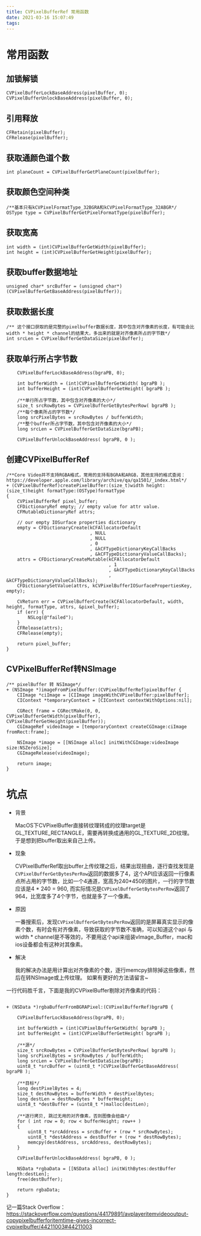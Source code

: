 ```yaml
---
title: CVPixelBufferRef 常用函数
date: 2021-03-16 15:07:49
tags:
---
```

# 常用函数

## 加锁解锁

```
CVPixelBufferLockBaseAddress(pixelBuffer, 0);
CVPixelBufferUnlockBaseAddress(pixelBuffer, 0);
```

## 引用释放

```
CFRetain(pixelBuffer);
CFRelease(pixelBuffer);
```

## 获取通颜色道个数

```
int planeCount = CVPixelBufferGetPlaneCount(pixelBuffer);
```

## 获取颜色空间种类

```
/**基本只有kCVPixelFormatType_32BGRA和kCVPixelFormatType_32ABGR*/
OSType type = CVPixelBufferGetPixelFormatType(pixelBuffer);
```

## 获取宽高

```
int width = (int)CVPixelBufferGetWidth(pixelBuffer);
int height = (int)CVPixelBufferGetHeight(pixelBuffer);
```

## 获取buffer数据地址

```
unsigned char* srcBuffer = (unsigned char*)(CVPixelBufferGetBaseAddress(pixelBuffer));
```

## 获取数据长度

```
/** 这个接口获取的是完整的pixelbuffer数据长度，其中包含对齐像素的长度，有可能会比width * height * channel的结果大，多出来的就是对齐像素所占的字节数*/
int srcLen = CVPixelBufferGetDataSize(pixelBuffer);
```

## 获取单行所占字节数

```
    CVPixelBufferLockBaseAddress(bgraPB, 0);

    int bufferWidth = (int)CVPixelBufferGetWidth( bgraPB );
    int bufferHeight = (int)CVPixelBufferGetHeight( bgraPB );
    
    /**单行所占字节数，其中包含对齐像素的大小*/
    size_t srcRowBytes = CVPixelBufferGetBytesPerRow( bgraPB );
    /**每个像素所占的字节数*/
    long srcPixelBytes = srcRowBytes / bufferWidth;
    /**整个buffer所占字节数，其中包含对齐像素的大小*/
    long srcLen = CVPixelBufferGetDataSize(bgraPB);
    
    CVPixelBufferUnlockBaseAddress( bgraPB, 0 );
```

## 创建CVPixelBufferRef

```
/**Core Video并不支持RGBA格式，常用的支持有BGRA和ARGB，其他支持的格式查阅：https://developer.apple.com/library/archive/qa/qa1501/_index.html*/
+ (CVPixelBufferRef)createPixelBuffer:(size_t)width height:(size_t)height formatType:(OSType)formatType
{
    CVPixelBufferRef pixel_buffer;
    CFDictionaryRef empty; // empty value for attr value.
    CFMutableDictionaryRef attrs;
    
    // our empty IOSurface properties dictionary
    empty = CFDictionaryCreate(kCFAllocatorDefault
                               , NULL
                               , NULL
                               , 0
                               , &kCFTypeDictionaryKeyCallBacks
                               , &kCFTypeDictionaryValueCallBacks);
    attrs = CFDictionaryCreateMutable(kCFAllocatorDefault
                                      , 1
                                      , &kCFTypeDictionaryKeyCallBacks
                                      , &kCFTypeDictionaryValueCallBacks);
    CFDictionarySetValue(attrs, kCVPixelBufferIOSurfacePropertiesKey, empty);

    CVReturn err = CVPixelBufferCreate(kCFAllocatorDefault, width, height, formatType, attrs, &pixel_buffer);
    if (err) {
        NSLog(@"failed");
    }
    CFRelease(attrs);
    CFRelease(empty);
    
    return pixel_buffer;
}
```

## CVPixelBufferRef转NSImage

```
/** pixelBuffer 转 NSImage*/
+ (NSImage *)imageFromPixelBuffer:(CVPixelBufferRef)pixelBuffer {
    CIImage *ciImage = [CIImage imageWithCVPixelBuffer:pixelBuffer];
    CIContext *temporaryContext = [CIContext contextWithOptions:nil];
    
    CGRect frame = CGRectMake(0, 0, CVPixelBufferGetWidth(pixelBuffer), CVPixelBufferGetHeight(pixelBuffer));
    CGImageRef videoImage = [temporaryContext createCGImage:ciImage fromRect:frame];

    NSImage *image = [[NSImage alloc] initWithCGImage:videoImage size:NSZeroSize];
    CGImageRelease(videoImage);

    return image;
}
```

# 坑点


* 背景

    MacOS下CVPixelBuffer直接转纹理转成的纹理target是GL_TEXTURE_RECTANGLE，需要再转换成通用的GL_TEXTURE_2D纹理。于是想到把buffer取出来自己上传。

* 现象

    CVPixelBufferRef取出buffer上传纹理之后，结果出现扭曲，逐行查找发现是`CVPixelBufferGetBytesPerRow`返回的数据多了4，这个API应该返回一行像素点所占用的字节数，比如一个4通道，宽高为240*450的图片，一行的字节数应该是4 * 240 = 960, 而实际情况是`CVPixelBufferGetBytesPerRow`返回了964，比宽度多了4个字节，也就是多了一个像素。

* 原因
    
    一番搜索后，发现`CVPixelBufferGetBytesPerRow`返回的是屏幕真实显示的像素个数，有时会有对齐像素，导致获取的字节数不准确，可以知道这个api 与 width * channel是不等效的，不要用这个api来组装vImage_Buffer，mac和ios设备都会有这种对其像素。

* 解决

    我的解决办法是用计算出对齐像素的个数，逐行memcpy排除掉这些像素，然后在转NSImage或上传纹理。 如果有更好的方法请留言~

一行代码胜千言，下面是我的CVPixelBuffer剔除对齐像素的代码：

```

+ (NSData *)rgbaBufferFromBGRAPixel:(CVPixelBufferRef)bgraPB {
    
    CVPixelBufferLockBaseAddress(bgraPB, 0);
    
    int bufferWidth = (int)CVPixelBufferGetWidth( bgraPB );
    int bufferHeight = (int)CVPixelBufferGetHeight( bgraPB );
    
    /**源*/
    size_t srcRowBytes = CVPixelBufferGetBytesPerRow( bgraPB );
    long srcPixelBytes = srcRowBytes / bufferWidth;
    long srcLen = CVPixelBufferGetDataSize(bgraPB);
    uint8_t *srcBuffer = (uint8_t *)CVPixelBufferGetBaseAddress( bgraPB );
    
    /**目标*/
    long destPixelBytes = 4;
    size_t destRowBytes = bufferWidth * destPixelBytes;
    long destLen = destRowBytes * bufferHeight;
    uint8_t *destBuffer = (uint8_t *)malloc(destLen);
    
    /**逐行拷贝, 跳过无用的对齐像素，否则图像会扭曲*/
    for ( int row = 0; row < bufferHeight; row++ )
    {
        uint8_t *srcAddress = srcBuffer + (row * srcRowBytes);
        uint8_t *destAddress = destBuffer + (row * destRowBytes);
        memcpy(destAddress, srcAddress, destRowBytes);
    }
    
    CVPixelBufferUnlockBaseAddress( bgraPB, 0 );
    
    NSData *rgbaData = [[NSData alloc] initWithBytes:destBuffer length:destLen];
    free(destBuffer);
    
    return rgbaData;
}
```
记一篇Stack Overflow：
https://stackoverflow.com/questions/44179891/avplayeritemvideooutput-copypixelbufferforitemtime-gives-incorrect-cvpixelbuffer/44211003#44211003